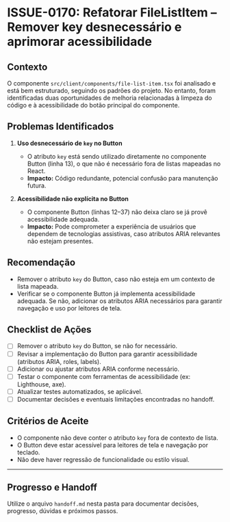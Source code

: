# ISSUE-0170: Refatorar FileListItem – Remover key desnecessário e aprimorar acessibilidade

## Contexto

O componente `src/client/components/file-list-item.tsx` foi analisado e está bem estruturado, seguindo os padrões do projeto. No entanto, foram identificadas duas oportunidades de melhoria relacionadas à limpeza do código e à acessibilidade do botão principal do componente.

## Problemas Identificados

1. **Uso desnecessário de `key` no Button**
   - O atributo `key` está sendo utilizado diretamente no componente Button (linha 13), o que não é necessário fora de listas mapeadas no React.
   - **Impacto:** Código redundante, potencial confusão para manutenção futura.

2. **Acessibilidade não explícita no Button**
   - O componente Button (linhas 12–37) não deixa claro se já provê acessibilidade adequada.
   - **Impacto:** Pode comprometer a experiência de usuários que dependem de tecnologias assistivas, caso atributos ARIA relevantes não estejam presentes.

## Recomendação

- Remover o atributo `key` do Button, caso não esteja em um contexto de lista mapeada.
- Verificar se o componente Button já implementa acessibilidade adequada. Se não, adicionar os atributos ARIA necessários para garantir navegação e uso por leitores de tela.

## Checklist de Ações

- [ ] Remover o atributo `key` do Button, se não for necessário.
- [ ] Revisar a implementação do Button para garantir acessibilidade (atributos ARIA, roles, labels).
- [ ] Adicionar ou ajustar atributos ARIA conforme necessário.
- [ ] Testar o componente com ferramentas de acessibilidade (ex: Lighthouse, axe).
- [ ] Atualizar testes automatizados, se aplicável.
- [ ] Documentar decisões e eventuais limitações encontradas no handoff.

## Critérios de Aceite

- O componente não deve conter o atributo `key` fora de contexto de lista.
- O Button deve estar acessível para leitores de tela e navegação por teclado.
- Não deve haver regressão de funcionalidade ou estilo visual.

---

## Progresso e Handoff

Utilize o arquivo `handoff.md` nesta pasta para documentar decisões, progresso, dúvidas e próximos passos.